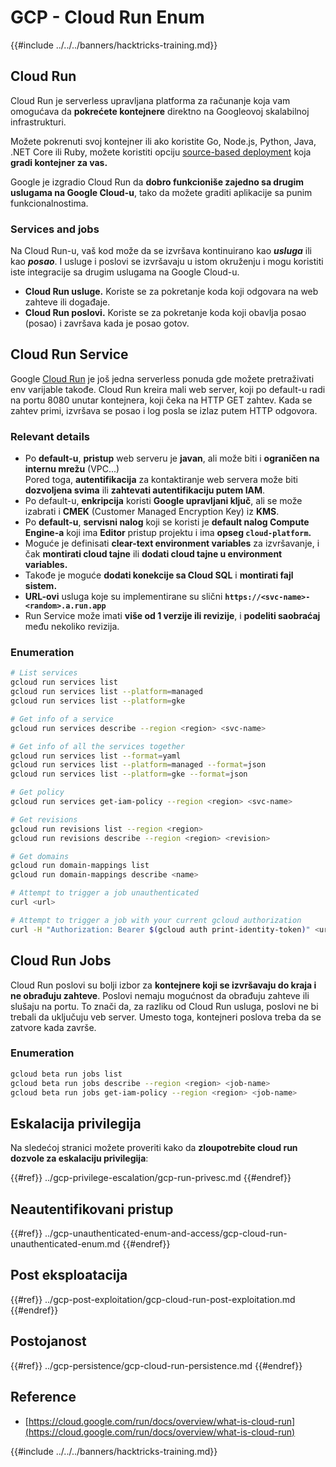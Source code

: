 # GCP - Cloud Run Enum

{{#include ../../../banners/hacktricks-training.md}}

## Cloud Run <a href="#reviewing-cloud-run-configurations" id="reviewing-cloud-run-configurations"></a>

Cloud Run je serverless upravljana platforma za računanje koja vam omogućava da **pokrećete kontejnere** direktno na Googleovoj skalabilnoj infrastrukturi.

Možete pokrenuti svoj kontejner ili ako koristite Go, Node.js, Python, Java, .NET Core ili Ruby, možete koristiti opciju [source-based deployment](https://cloud.google.com/run/docs/deploying-source-code) koja **gradi kontejner za vas.**

Google je izgradio Cloud Run da **dobro funkcioniše zajedno sa drugim uslugama na Google Cloud-u**, tako da možete graditi aplikacije sa punim funkcionalnostima.

### Services and jobs <a href="#services-and-jobs" id="services-and-jobs"></a>

Na Cloud Run-u, vaš kod može da se izvršava kontinuirano kao _**usluga**_ ili kao _**posao**_. I usluge i poslovi se izvršavaju u istom okruženju i mogu koristiti iste integracije sa drugim uslugama na Google Cloud-u.

- **Cloud Run usluge.** Koriste se za pokretanje koda koji odgovara na web zahteve ili događaje.
- **Cloud Run poslovi.** Koriste se za pokretanje koda koji obavlja posao (posao) i završava kada je posao gotov.

## Cloud Run Service

Google [Cloud Run](https://cloud.google.com/run) je još jedna serverless ponuda gde možete pretraživati env varijable takođe. Cloud Run kreira mali web server, koji po default-u radi na portu 8080 unutar kontejnera, koji čeka na HTTP GET zahtev. Kada se zahtev primi, izvršava se posao i log posla se izlaz putem HTTP odgovora.

### Relevant details

- Po **default-u**, **pristup** web serveru je **javan**, ali može biti i **ograničen na internu mrežu** (VPC...)\
Pored toga, **autentifikacija** za kontaktiranje web servera može biti **dozvoljena svima** ili **zahtevati autentifikaciju putem IAM**.
- Po default-u, **enkripcija** koristi **Google upravljani ključ**, ali se može izabrati i **CMEK** (Customer Managed Encryption Key) iz **KMS**.
- Po **default-u**, **servisni nalog** koji se koristi je **default nalog Compute Engine-a** koji ima **Editor** pristup projektu i ima **opseg `cloud-platform`.**
- Moguće je definisati **clear-text environment variables** za izvršavanje, i čak **montirati cloud tajne** ili **dodati cloud tajne u environment variables.**
- Takođe je moguće **dodati konekcije sa Cloud SQL** i **montirati fajl sistem.**
- **URL-ovi** usluga koje su implementirane su slični **`https://<svc-name>-<random>.a.run.app`**
- Run Service može imati **više od 1 verzije ili revizije**, i **podeliti saobraćaj** među nekoliko revizija.

### Enumeration
```bash
# List services
gcloud run services list
gcloud run services list --platform=managed
gcloud run services list --platform=gke

# Get info of a service
gcloud run services describe --region <region> <svc-name>

# Get info of all the services together
gcloud run services list --format=yaml
gcloud run services list --platform=managed --format=json
gcloud run services list --platform=gke --format=json

# Get policy
gcloud run services get-iam-policy --region <region> <svc-name>

# Get revisions
gcloud run revisions list --region <region>
gcloud run revisions describe --region <region> <revision>

# Get domains
gcloud run domain-mappings list
gcloud run domain-mappings describe <name>

# Attempt to trigger a job unauthenticated
curl <url>

# Attempt to trigger a job with your current gcloud authorization
curl -H "Authorization: Bearer $(gcloud auth print-identity-token)" <url>
```
## Cloud Run Jobs

Cloud Run poslovi su bolji izbor za **kontejnere koji se izvršavaju do kraja i ne obrađuju zahteve**. Poslovi nemaju mogućnost da obrađuju zahteve ili slušaju na portu. To znači da, za razliku od Cloud Run usluga, poslovi ne bi trebali da uključuju veb server. Umesto toga, kontejneri poslova treba da se zatvore kada završe. 

### Enumeration
```bash
gcloud beta run jobs list
gcloud beta run jobs describe --region <region> <job-name>
gcloud beta run jobs get-iam-policy --region <region> <job-name>
```
## Eskalacija privilegija

Na sledećoj stranici možete proveriti kako da **zloupotrebite cloud run dozvole za eskalaciju privilegija**:

{{#ref}}
../gcp-privilege-escalation/gcp-run-privesc.md
{{#endref}}

## Neautentifikovani pristup

{{#ref}}
../gcp-unauthenticated-enum-and-access/gcp-cloud-run-unauthenticated-enum.md
{{#endref}}

## Post eksploatacija

{{#ref}}
../gcp-post-exploitation/gcp-cloud-run-post-exploitation.md
{{#endref}}

## Postojanost

{{#ref}}
../gcp-persistence/gcp-cloud-run-persistence.md
{{#endref}}

## Reference

- [https://cloud.google.com/run/docs/overview/what-is-cloud-run](https://cloud.google.com/run/docs/overview/what-is-cloud-run)

{{#include ../../../banners/hacktricks-training.md}}
